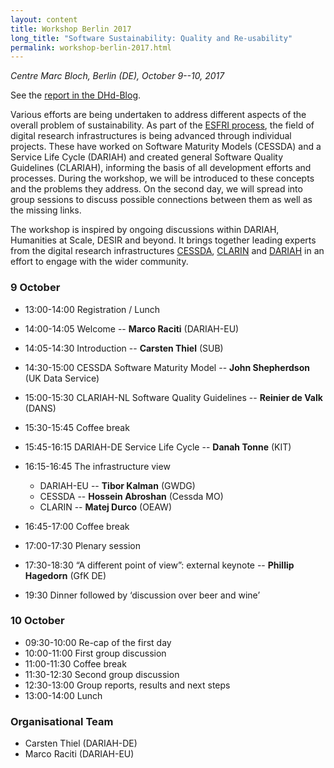 ```yaml
---
layout: content
title: Workshop Berlin 2017
long_title: "Software Sustainability: Quality and Re-usability"
permalink: workshop-berlin-2017.html
---
```


*Centre Marc Bloch, Berlin (DE), October 9--10, 2017*

See the [report in the DHd-Blog](https://dhd-blog.org/?p=8685).

Various efforts are being undertaken to address different aspects of the overall problem of sustainability.
As part of the [ESFRI process](http://www.esfri.eu/), the field of digital research infrastructures is being advanced through individual projects.
These have worked on Software Maturity Models (CESSDA) and a Service Life Cycle (DARIAH) and created general Software Quality Guidelines (CLARIAH),
informing the basis of all development efforts and processes.
During the workshop, we will be introduced to these concepts and the problems they address.
On the second day, we will spread into group sessions to discuss possible connections between them as well as the missing links.

The workshop is inspired by ongoing discussions within DARIAH, Humanities at Scale, DESIR and beyond.
It brings together leading experts from the digital research infrastructures [CESSDA](https://www.cessda.eu/),
[CLARIN](https://www.clarin.eu/) and [DARIAH](http://www.dariah.eu/) in an effort to engage with the wider community.

### 9 October

* 13:00-14:00 Registration / Lunch
* 14:00-14:05 Welcome -- **Marco Raciti** (DARIAH-EU)
* 14:05-14:30 Introduction -- **Carsten Thiel** (SUB)
* 14:30-15:00 CESSDA Software Maturity Model -- **John Shepherdson** (UK Data Service)
* 15:00-15:30 CLARIAH-NL Software Quality Guidelines -- **Reinier de Valk** (DANS)
* 15:30-15:45 Coffee break
* 15:45-16:15 DARIAH-DE Service Life Cycle -- **Danah Tonne** (KIT)
* 16:15-16:45 The infrastructure view

  * DARIAH-EU -- **Tibor Kalman** (GWDG)
  * CESSDA -- **Hossein Abroshan** (Cessda MO)
  * CLARIN -- **Matej Durco** (OEAW)

* 16:45-17:00 Coffee break
* 17:00-17:30 Plenary session
* 17:30-18:30 “A different point of view”: external keynote -- **Phillip Hagedorn** (GfK DE)
* 19:30 Dinner followed by ‘discussion over beer and wine’

### 10 October

* 09:30-10:00 Re-cap of the first day
* 10:00-11:00 First group discussion
* 11:00-11:30 Coffee break
* 11:30-12:30 Second group discussion
* 12:30-13:00 Group reports, results and next steps
* 13:00-14:00 Lunch

### Organisational Team

* Carsten Thiel (DARIAH-DE)
* Marco Raciti (DARIAH-EU)

